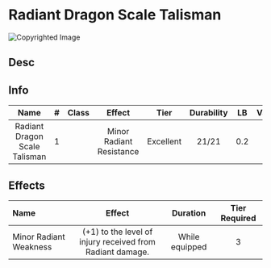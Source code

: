 # Radiant Dragon Scale Talisman

![Copyrighted Image](RadiantDragonScaleTalisman.png)

## Desc

## Info

|             Name             | # | Class |          Effect          |   Tier   | Durability | LB | Value |
| :---------------------------: | :-: | :---: | :----------------------: | :-------: | :--------: | :-: | :---: |
| Radiant Dragon Scale Talisman | 1 |      | Minor Radiant Resistance | Excellent |   21/21   | 0.2 |   ?   |

## Effects

| Name                   |                          Effect                          |    Duration    | Tier Required |
| :--------------------- | :-------------------------------------------------------: | :------------: | :-----------: |
| Minor Radiant Weakness | (+1) to the level of injury received from Radiant damage. | While equipped |       3       |
